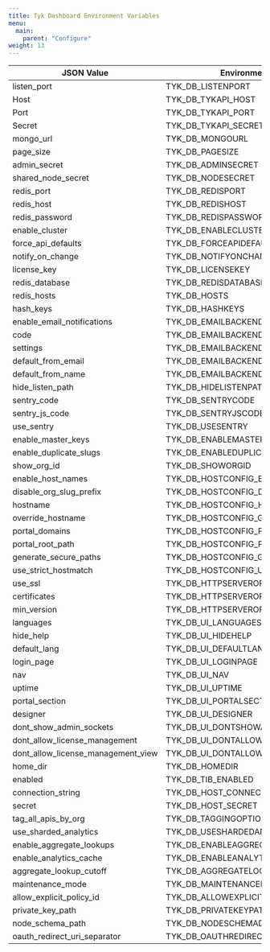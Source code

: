 ```yaml
---
title: Tyk Dashboard Environment Variables
menu:
  main:
    parent: "Configure"
weight: 13 
---
```



| JSON Value                         | Environment Variable Name                    |
|------------------------------------|----------------------------------------------|
| listen_port                        | TYK_DB_LISTENPORT                            |
| Host                               | TYK_DB_TYKAPI_HOST                           |
| Port                               | TYK_DB_TYKAPI_PORT                           |
| Secret                             | TYK_DB_TYKAPI_SECRET                         |
| mongo_url                          | TYK_DB_MONGOURL                              |
| page_size                          | TYK_DB_PAGESIZE                              |
| admin_secret                       | TYK_DB_ADMINSECRET                           |
| shared_node_secret                 | TYK_DB_NODESECRET                            |
| redis_port                         | TYK_DB_REDISPORT                             |
| redis_host                         | TYK_DB_REDISHOST                             |
| redis_password                     | TYK_DB_REDISPASSWORD                         |
| enable_cluster                     | TYK_DB_ENABLECLUSTER                         |
| force_api_defaults                 | TYK_DB_FORCEAPIDEFAULTS                      |
| notify_on_change                   | TYK_DB_NOTIFYONCHANGE                        |
| license_key                        | TYK_DB_LICENSEKEY                            |
| redis_database                     | TYK_DB_REDISDATABASE                         |
| redis_hosts                        | TYK_DB_HOSTS                                 |
| hash_keys                          | TYK_DB_HASHKEYS                              |
| enable_email_notifications         | TYK_DB_EMAILBACKEND_ENABLEEMAILNOTIFICATIONS |
| code                               | TYK_DB_EMAILBACKEND_CODE                     |
| settings                           | TYK_DB_EMAILBACKEND_SETTINGS                 |
| default_from_email                 | TYK_DB_EMAILBACKEND_DEFAULTFROMEMAIL         |
| default_from_name                  | TYK_DB_EMAILBACKEND_DEFAULTFROMNAME          |
| hide_listen_path                   | TYK_DB_HIDELISTENPATH                        |
| sentry_code                        | TYK_DB_SENTRYCODE                            |
| sentry_js_code                     | TYK_DB_SENTRYJSCODE                          |
| use_sentry                         | TYK_DB_USESENTRY                             |
| enable_master_keys                 | TYK_DB_ENABLEMASTERKEYS                      |
| enable_duplicate_slugs             | TYK_DB_ENABLEDUPLICATESLUGS                  |
| show_org_id                        | TYK_DB_SHOWORGID                             |
| enable_host_names                  | TYK_DB_HOSTCONFIG_ENABLEHOSTNAMES            |
| disable_org_slug_prefix            | TYK_DB_HOSTCONFIG_DISABLEORGSLUGPREFIX       |
| hostname                           | TYK_DB_HOSTCONFIG_HOSTNAME                   |
| override_hostname                  | TYK_DB_HOSTCONFIG_GATEWAYHOSTNAME            |
| portal_domains                     | TYK_DB_HOSTCONFIG_PORTALDOMAINS              |
| portal_root_path                   | TYK_DB_HOSTCONFIG_PORTALROOTPATH             |
| generate_secure_paths              | TYK_DB_HOSTCONFIG_GENERATEHTTPS              |
| use_strict_hostmatch               | TYK_DB_HOSTCONFIG_USESTRICT                  |
| use_ssl                            | TYK_DB_HTTPSERVEROPTIONS_USESSL              |
| certificates                       | TYK_DB_HTTPSERVEROPTIONS_CERTIFICATES        |
| min_version                        | TYK_DB_HTTPSERVEROPTIONS_MINVERSION          |
| languages                          | TYK_DB_UI_LANGUAGES                          |
| hide_help                          | TYK_DB_UI_HIDEHELP                           |
| default_lang                       | TYK_DB_UI_DEFAULTLANG                        |
| login_page                         | TYK_DB_UI_LOGINPAGE                          |
| nav                                | TYK_DB_UI_NAV                                |
| uptime                             | TYK_DB_UI_UPTIME                             |
| portal_section                     | TYK_DB_UI_PORTALSECTION                      |
| designer                           | TYK_DB_UI_DESIGNER                           |
| dont_show_admin_sockets            | TYK_DB_UI_DONTSHOWADMINSOCKETMESSAGES        |
| dont_allow_license_management      | TYK_DB_UI_DONTALLOWLICENSEMANAGEMENT         |
| dont_allow_license_management_view | TYK_DB_UI_DONTALLOWLICENSEMANAGEMENTVIEW     |
| home_dir                           | TYK_DB_HOMEDIR                               |
| enabled                            | TYK_DB_TIB_ENABLED                           |
| connection_string                  | TYK_DB_HOST_CONNECTIONSTRING                 |
| secret                             | TYK_DB_HOST_SECRET                           |
| tag_all_apis_by_org                | TYK_DB_TAGGINGOPTIONS_TAGALLAPISBYORG        |
| use_sharded_analytics              | TYK_DB_USESHARDEDANLAYTICS                   |
| enable_aggregate_lookups           | TYK_DB_ENABLEAGGREGATELOOKUPS                |
| enable_analytics_cache             | TYK_DB_ENABLEANALYTICSCACHE                  |
| aggregate_lookup_cutoff            | TYK_DB_AGGREGATELOOKUPCUTOFF                 |
| maintenance_mode                   | TYK_DB_MAINTENANCEMODE                       |
| allow_explicit_policy_id           | TYK_DB_ALLOWEXPLICITPOLICYID                 |
| private_key_path                   | TYK_DB_PRIVATEKEYPATH                        |
| node_schema_path                   | TYK_DB_NODESCHEMADIR                         |
| oauth_redirect_uri_separator       | TYK_DB_OAUTHREDIRECTURISEPARATOR             |